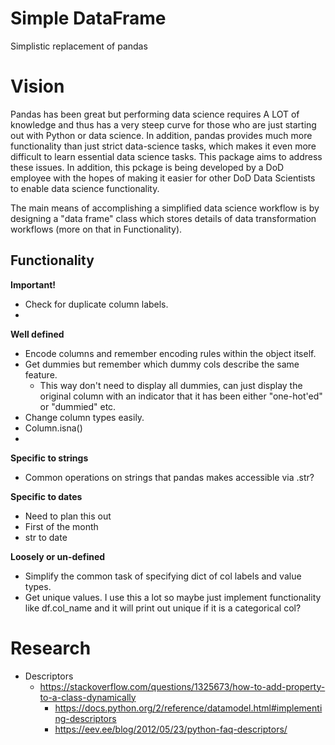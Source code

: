 # Simple DataFrame

Simplistic replacement of pandas

# Vision

Pandas has been great but performing data science requires A LOT of knowledge and thus has a very steep curve for those who are just starting out with Python or data science.  In addition, pandas provides much more functionality than just strict data-science tasks, which makes it even more difficult to learn essential data science tasks.  This package aims to address these issues.  In addition, this pckage is being developed by a DoD employee with the hopes of making it easier for other DoD Data Scientists to enable data science functionality.

The main means of accomplishing a simplified data science workflow is by designing a "data frame" class which stores details of data transformation workflows (more on that in Functionality).

## Functionality

**Important!**
* Check for duplicate column labels.
* 

**Well defined**
* Encode columns and remember encoding rules within the object itself.
* Get dummies but remember which dummy cols describe the same feature.
  * This way don't need to display all dummies, can just display the original column with an indicator that it has been either "one-hot'ed" or "dummied" etc.
* Change column types easily.
* Column.isna()
* 
 
**Specific to strings**
* Common operations on strings that pandas makes accessible via .str?

**Specific to dates**
* Need to plan this out
* First of the month
* str to date

**Loosely or un-defined**
* Simplify the common task of specifying dict of col labels and value types.
* Get unique values. I use this a lot so maybe just implement functionality like df.col_name and it will print out unique if it is a categorical col?


# Research

* Descriptors
  * https://stackoverflow.com/questions/1325673/how-to-add-property-to-a-class-dynamically
    * https://docs.python.org/2/reference/datamodel.html#implementing-descriptors
    * https://eev.ee/blog/2012/05/23/python-faq-descriptors/